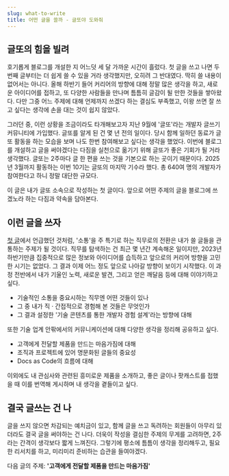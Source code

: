 ```yaml
---
slug: what-to-write
title: 어떤 글을 쓸까 - 글또야 도와줘
---
```


## 글또의 힘을 빌려

호기롭게 블로그를 개설한 지 어느덧 세 달 가까운 시간이 흘렀다. 첫 글을 쓰고 나면 두 번째 글부터는 더 쉽게 쓸 수 있을 거라 생각했지만, 오히려 그 반대였다. 딱히 쓸 내용이 없어서는 아니다. 올해 하반기 들어 커리어의 방향에 대해 정말 많은 생각을 하고, 새로운 아이디어를 접하고, 또 다양한 사람들을 만나며 틈틈히 글감이 될 만한 것들을 쌓아왔다. 다만 그중 어느 주제에 대해 언제까지 쓰겠다 하는 결심도 부족했고, 이왕 쓰면 잘 쓰고 싶다는 생각에 손을 대는 것이 쉽지 않았다.

<!-- truncate -->

그러던 중, 이런 상황을 조금이라도 타개해보고자 지난 9월에 '글또'라는 개발자 글쓰기 커뮤니티에 가입했다. 글또를 알게 된 건 몇 년 전의 일이다. 당시 함께 일하던 동료가 글또 활동을 하는 모습을 보며 나도 한번 참여해보고 싶다는 생각을 했었다. 이번에 블로그를 개설하고 글을 써야겠다는 다짐을 실천으로 옮기기 위해 글또가 좋은 기회가 될 거라 생각했다. 글또는 2주마다 글 한 편을 쓰는 것을 기본으로 하는 곳이기 때문이다. 2025년 3월까지 활동하는 이번 10기는 글또의 마지막 기수라 했다. 총 640여 명의 개발자가 참여한다고 하니 정말 대단한 규모다.

이 글은 내가 글또 소속으로 작성하는 첫 글이다. 앞으로 어떤 주제의 글을 블로그에 쓰겠노라 하는 다짐과 약속을 담아본다.

## 이런 글을 쓰자

[첫 글](first-post)에서 언급했던 것처럼, '소통'을 주 특기로 하는 직무로의 전환은 내가 쓸 글들을 관통하는 주제가 될 것이다. 직무를 탐색하는 건 최근 몇 년간 계속해온 일이지만, 2023년 하반기만큼 집중적으로 많은 정보와 아이디어를 습득하고 앞으로의 커리어 방향을 고민한 시기는 없었다. 그 결과 이제 어느 정도 앞으로 나아갈 방향이 보이기 시작했다. 이 과정 전반에서 내가 기울인 노력, 새로운 발견, 그리고 얻은 깨달음 등에 대해 이야기하고 싶다.

* 기술적인 소통을 중요시하는 직무엔 어떤 것들이 있나
* 그 중 내가 직 · 간접적으로 경험해 본 것들은 무엇인가
* 그 결과 설정한 '기술 콘텐츠를 통한 개발자 경험 설계'라는 방향에 대해

또한 기술 업계 안팎에서의 커뮤니케이션에 대해 다양한 생각을 정리해 공유하고 싶다.

* 고객에게 전달할 제품을 만드는 마음가짐에 대해
* 조직과 프로젝트에 있어 명문화된 글들의 중요성
* Docs as Code의 흐름에 대해

이외에도 내 관심사와 관련된 흥미로운 제품을 소개하고, 좋은 글이나 팟캐스트를 접했을 때 이를 번역해 게시하며 내 생각을 곁들이고 싶다.

## 결국 글쓰는 건 나

글을 쓰지 않으면 차감되는 예치금이 있고, 함께 글을 쓰고 독려하는 회원들이 아무리 있더라도 결국 글을 써야하는 건 나다. 더욱이 작성을 결심한 주제의 무게를 고려하면, 2주라는 간격이 생각보다 짧게 느껴진다. 그렇기에 평소에 틈틈이 생각을 정리해두고, 필요한 리서치를 하고, 미리미리 준비하는 습관을 들여야겠다.

다음 글의 주제: **'고객에게 전달할 제품을 만드는 마음가짐'**